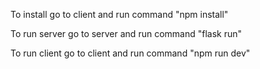 To install go to client and run command "npm install" 

To run server go to server and run command "flask run"

To run client go to client and run  command "npm run 
dev"
